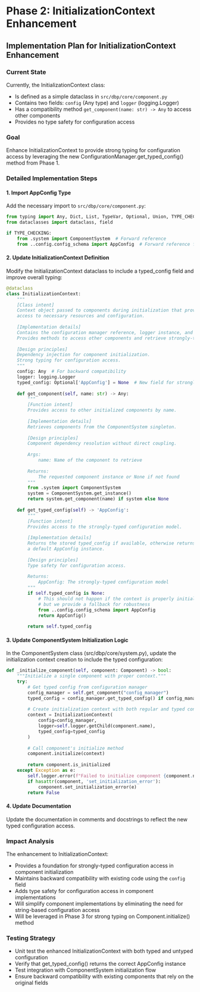 # Phase 2: InitializationContext Enhancement

## Implementation Plan for InitializationContext Enhancement

### Current State

Currently, the InitializationContext class:
- Is defined as a simple dataclass in `src/dbp/core/component.py`
- Contains two fields: `config` (Any type) and `logger` (logging.Logger)
- Has a compatibility method `get_component(name: str) -> Any` to access other components
- Provides no type safety for configuration access

### Goal

Enhance InitializationContext to provide strong typing for configuration access by leveraging the new ConfigurationManager.get_typed_config() method from Phase 1.

### Detailed Implementation Steps

#### 1. Import AppConfig Type

Add the necessary import to `src/dbp/core/component.py`:

```python
from typing import Any, Dict, List, TypeVar, Optional, Union, TYPE_CHECKING
from dataclasses import dataclass, field

if TYPE_CHECKING:
    from .system import ComponentSystem  # Forward reference
    from ..config.config_schema import AppConfig  # Forward reference for type annotations
```

#### 2. Update InitializationContext Definition

Modify the InitializationContext dataclass to include a typed_config field and improve overall typing:

```python
@dataclass
class InitializationContext:
    """
    [Class intent]
    Context object passed to components during initialization that provides
    access to necessary resources and configuration.
    
    [Implementation details]
    Contains the configuration manager reference, logger instance, and typed configuration object.
    Provides methods to access other components and retrieve strongly-typed configuration.
    
    [Design principles]
    Dependency injection for component initialization.
    Strong typing for configuration access.
    """
    config: Any  # For backward compatibility
    logger: logging.Logger
    typed_config: Optional['AppConfig'] = None  # New field for strongly-typed configuration
    
    def get_component(self, name: str) -> Any:
        """
        [Function intent]
        Provides access to other initialized components by name.
        
        [Implementation details]
        Retrieves components from the ComponentSystem singleton.
        
        [Design principles]
        Component dependency resolution without direct coupling.
        
        Args:
            name: Name of the component to retrieve
            
        Returns:
            The requested component instance or None if not found
        """
        from .system import ComponentSystem
        system = ComponentSystem.get_instance()
        return system.get_component(name) if system else None
    
    def get_typed_config(self) -> 'AppConfig':
        """
        [Function intent]
        Provides access to the strongly-typed configuration model.
        
        [Implementation details]
        Returns the stored typed_config if available, otherwise returns
        a default AppConfig instance.
        
        [Design principles]
        Type safety for configuration access.
        
        Returns:
            AppConfig: The strongly-typed configuration model
        """
        if self.typed_config is None:
            # This should not happen if the context is properly initialized,
            # but we provide a fallback for robustness
            from ..config.config_schema import AppConfig
            return AppConfig()
        
        return self.typed_config
```

#### 3. Update ComponentSystem Initialization Logic

In the ComponentSystem class (src/dbp/core/system.py), update the initialization context creation to include the typed configuration:

```python
def _initialize_component(self, component: Component) -> bool:
    """Initialize a single component with proper context."""
    try:
        # Get typed config from configuration manager
        config_manager = self.get_component("config_manager")
        typed_config = config_manager.get_typed_config() if config_manager else None
        
        # Create initialization context with both regular and typed config
        context = InitializationContext(
            config=config_manager,
            logger=self.logger.getChild(component.name),
            typed_config=typed_config
        )
        
        # Call component's initialize method
        component.initialize(context)
        
        return component.is_initialized
    except Exception as e:
        self.logger.error(f"Failed to initialize component {component.name}: {e}", exc_info=True)
        if hasattr(component, 'set_initialization_error'):
            component.set_initialization_error(e)
        return False
```

#### 4. Update Documentation

Update the documentation in comments and docstrings to reflect the new typed configuration access.

### Impact Analysis

The enhancement to InitializationContext:
- Provides a foundation for strongly-typed configuration access in component initialization
- Maintains backward compatibility with existing code using the `config` field
- Adds type safety for configuration access in component implementations
- Will simplify component implementations by eliminating the need for string-based configuration access
- Will be leveraged in Phase 3 for strong typing on Component.initialize() method

### Testing Strategy

- Unit test the enhanced InitializationContext with both typed and untyped configuration
- Verify that get_typed_config() returns the correct AppConfig instance
- Test integration with ComponentSystem initialization flow
- Ensure backward compatibility with existing components that rely on the original fields
